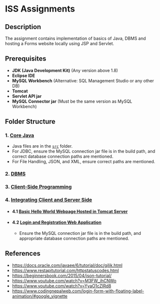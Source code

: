 # ISS Assignments

## Description

The assignment contains implementation of basics of Java, DBMS and hosting a Forms website locally using JSP and Servlet.

## Prerequisites

- **JDK (Java Development Kit)** (Any version above 1.8)
- **Eclipse IDE**
- **MySQL Workbench** (Alternative: SQL Management Studio or any other DB)
- **Tomcat**
- **Servlet API jar**
- **MySQL Connector jar** (Must be the same version as MySQL Workbench)

## Folder Structure

### 1. [Core Java](https://github.com/Rohan-Redd/ISS_Assignments/tree/main/Java)

- Java files are in the [`src`](https://github.com/Rohan-Redd/ISS_Assignments/tree/main/Java/src) folder.
- For JDBC, ensure the MySQL connection jar file is in the build path, and correct database connection paths are mentioned.
- For File Handling, JSON, and XML, ensure correct paths are mentioned.


### 2. [DBMS](https://github.com/Rohan-Redd/ISS_Assignments/tree/main/SQL)

### 3. [Client-Side Programming](https://github.com/Rohan-Redd/ISS_Assignments/tree/main/Basic_Webpage)

### 4. [Integrating Client and Server Side](link_to_client_side_folder)

   - #### 4.1 [Basic Hello World Webpage Hosted in Tomcat Server](https://github.com/Rohan-Redd/ISS_Assignments/tree/main/Basic_HelloWorld)

   - #### 4.2 [Login and Registration Web Application](https://github.com/Rohan-Redd/ISS_Assignments/tree/main/Basic_Webpage)
     - Ensure the MySQL connection jar file is in the build path, and appropriate database connection paths are mentioned.


## References

- https://docs.oracle.com/javaee/6/tutorial/doc/gilik.html
- https://www.restapitutorial.com/httpstatuscodes.html
- https://beginnersbook.com/2015/04/json-tutorial/
- https://www.youtube.com/watch?v=M3FW_ihCNWo
- https://www.youtube.com/watch?v=YyaO1cZIRd8
- https://www.codingnepalweb.com/login-form-with-floating-label-animation/#google_vignette
